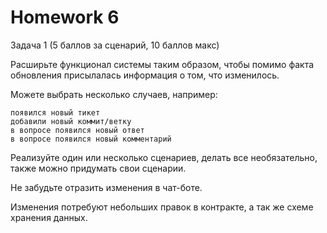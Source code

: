 # Homework 6
Задача 1 (5 баллов за сценарий, 10 баллов макс)

Расширьте функционал системы таким образом, чтобы помимо факта обновления присылалась информация о том, что изменилось.

Можете выбрать несколько случаев, например:

    появился новый тикет
    добавили новый коммит/ветку
    в вопросе появился новый ответ
    в вопросе появился новый комментарий

Реализуйте один или несколько сценариев, делать все необязательно, также можно придумать свои сценарии.

Не забудьте отразить изменения в чат-боте.

Изменения потребуют небольших правок в контракте, а так же схеме хранения данных.
